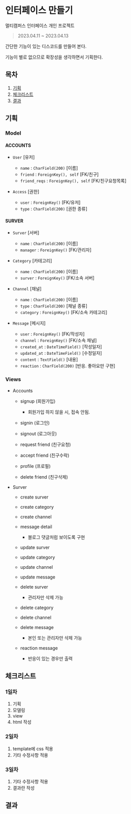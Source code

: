# 인터페이스 만들기

멀티캠퍼스 인터페이스 개인 프로젝트

> 2023.04.11 ~ 2023.04.13

간단한 기능이 있는 디스코드를 만들어 본다.

기능이 별로 없으므로 확장성을 생각하면서 기획한다.

## 목차

1. [기획](###-기획)
2. [체크리스트](###-체크리스트)
3. [결과](###-결과)

## 기획

### Model
    
#### ACCOUNTS

- `User` [유저]
    - `name` : `CharField(200)`  [이름]
    - `friend` : `ForeignKey(), self`  [FK/친구]
    - `friend_reqs` : `ForeignKey(), self`  [FK/친구요청목록]

- `Access` [권한]
    - `user` : `ForeignKey()`  [FK/유저]
    - `type` : `CharField(200)`  [권한 종류]

#### SURVER

- `Surver` [서버]
    - `name` : `CharField(200)`  [이름]
    - `manager` : `ForeignKey()`  [FK/관리자]

- `Category` [카테고리]
    - `name` : `CharField(200)`  [이름]
    - `surver` : `ForeignKey()`  [FK/소속 서버]

- `Channel` [채널]
    - `name` : `CharField(200)`  [이름]
    - `type` : `CharField(200)`  [채널 종류]
    - `category` : `ForeignKey()`  [FK/소속 카테고리]

- `Message` [메시지]
    - `user` : `ForeignKey()`  [FK/작성자]
    - `channel` : `ForeignKey()`  [FK/소속 채널]
    - `created_at` : `DateTimeField()`  [작성일자]
    - `updated_at` : `DateTimeField()`  [수정일자]
    - `content` : `TextField()`  [내용]
    - `reaction` : `CharField(200)`  [반응. 좋아요만 구현]

### Views

- Accounts

    - signup (회원가입)
    
        - 회원가입 하지 않을 시, 접속 안됨.

    - signin (로그인)

    - signout (로그아웃)

    - request friend (친구요청)

    - accept friend (친구수락)

    - profile (프로필)

    - delete friend (친구삭제)

- Surver

    - create surver

    - create category

    - create channel

    - message detail

        - 블로그 댓글처럼 보이도록 구현

    - update surver

    - update category

    - update channel

    - update message

    - delete surver

        - 관리자만 삭제 가능

    - delete category

    - delete channel

    - delete message
    
        - 본인 또는 관리자만 삭제 가능

    - reaction message

        - 반응이 있는 경우만 출력

## 체크리스트

### 1일차
1. 기획
2. 모델링
3. view
4. html 작성

### 2일차
1. template에 css 적용
2. 기타 수정사항 적용

### 3일차
1. 기타 수정사항 적용
2. 결과란 작성

## 결과
